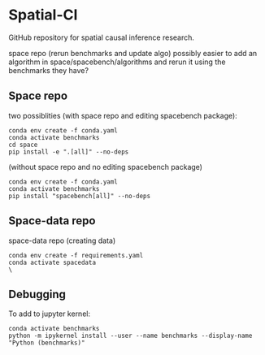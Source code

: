 # Spatial-CI
GitHub repository for spatial causal inference research. 


space repo (rerun benchmarks and update algo)
possibly easier to add an algorithm in space/spacebench/algorithms and rerun it using the benchmarks they have?

## Space repo
two possiblities (with space repo and editing spacebench package):
```
conda env create -f conda.yaml
conda activate benchmarks
cd space
pip install -e ".[all]" --no-deps

```


(without space repo and no editing spacebench package)
```
conda env create -f conda.yaml
conda activate benchmarks
pip install "spacebench[all]" --no-deps

```


## Space-data repo
space-data repo (creating data)
```
conda env create -f requirements.yaml
conda activate spacedata
\
```


## Debugging

To add to jupyter kernel:
```
conda activate benchmarks
python -m ipykernel install --user --name benchmarks --display-name "Python (benchmarks)"
```

